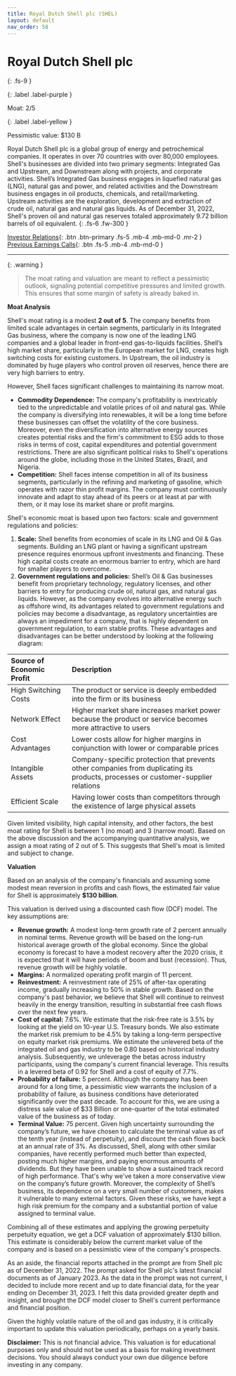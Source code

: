 ```yaml
---
title: Royal Dutch Shell plc (SHEL)
layout: default
nav_order: 58
---
```


# Royal Dutch Shell plc
{: .fs-9 }

{: .label .label-purple }

Moat: 2/5

{: .label .label-yellow }

Pessimistic value: $130 B

Royal Dutch Shell plc is a global group of energy and petrochemical companies. It operates in over 70 countries with over 80,000 employees.  Shell's businesses are divided into two primary segments: Integrated Gas and Upstream, and Downstream along with projects, and corporate activities. Shell’s Integrated Gas business engages in liquefied natural gas (LNG), natural gas and power, and related activities and the Downstream business engages in oil products, chemicals, and retail/marketing. Upstream activities are the exploration, development and extraction of crude oil, natural gas and natural gas liquids. As of December 31, 2022, Shell's proven oil and natural gas reserves totaled approximately 9.72 billion barrels of oil equivalent.
{: .fs-6 .fw-300 }

[Investor Relations](https://www.google.com/search?q=SHEL+investor+relations){: .btn .btn-primary .fs-5 .mb-4 .mb-md-0 .mr-2 }
[Previous Earnings Calls](https://discountingcashflows.com/company/SHEL/transcripts/){: .btn .fs-5 .mb-4 .mb-md-0 }

---

{: .warning } 
>The moat rating and valuation are meant to reflect a pessimistic outlook, signaling potential competitive pressures and limited growth. This ensures that some margin of safety is already baked in.


**Moat Analysis**

Shell's moat rating is a modest **2 out of 5**. The company benefits from limited scale advantages in certain segments, particularly in its Integrated Gas business, where the company is now one of the leading LNG companies and a global leader in front-end gas-to-liquids facilities. Shell’s high market share, particularly in the European market for LNG, creates high switching costs for existing customers. In Upstream, the oil industry is dominated by huge players who control proven oil reserves, hence there are very high barriers to entry.


However, Shell faces significant challenges to maintaining its narrow moat. 

* **Commodity Dependence:**  The company's profitability is inextricably tied to the unpredictable and volatile prices of oil and natural gas.  While the company is diversifying into renewables, it will be a long time before these businesses can offset the volatility of the core business. Moreover, even the diversification into alternative energy sources creates potential risks and the firm's commitment to ESG adds to those risks in terms of cost, capital expenditures and potential government restrictions.  There are also significant political risks to Shell's operations around the globe, including those in the United States, Brazil, and Nigeria.
* **Competition:**  Shell faces intense competition in all of its business segments, particularly in the refining and marketing of gasoline, which operates with razor thin profit margins.  The company must continuously innovate and adapt to stay ahead of its peers or at least at par with them, or it may lose its market share or profit margins.


Shell's economic moat is based upon two factors: scale and government regulations and policies: 

1. **Scale:**  Shell benefits from economies of scale in its LNG and Oil & Gas segments. Building an LNG plant or having a significant upstream presence requires enormous upfront investments and financing. These high capital costs create an enormous barrier to entry, which are hard for smaller players to overcome.  
2. **Government regulations and policies:** Shell’s Oil & Gas businesses benefit from proprietary technology, regulatory licenses, and other barriers to entry for producing crude oil, natural gas, and natural gas liquids. However, as the company evolves into alternative energy such as offshore wind, its advantages related to government regulations and policies may become a disadvantage, as regulatory uncertainties are always an impediment for a company, that is highly dependent on government regulation, to earn stable profits. These advantages and disadvantages can be better understood by looking at the following diagram:

<center>

| Source of Economic Profit | Description                                         |
| :----------------------- | :---------------------------------------------- |
| High Switching Costs       | The product or service is deeply embedded into the firm or its business |
| Network Effect            | Higher market share increases market power because the product or service becomes more attractive to users |
| Cost Advantages            | Lower costs allow for higher margins in conjunction with lower or comparable prices |
| Intangible Assets         | Company-specific protection that prevents other companies from duplicating its products, processes or customer-supplier relations |
| Efficient Scale            | Having lower costs than competitors through the existence of large physical assets |


</center>

Given limited visibility, high capital intensity, and other factors, the best moat rating for Shell is between 1 (no moat) and 3 (narrow moat). Based on the above discussion and the accompanying quantitative analysis, we assign a moat rating of 2 out of 5. This suggests that Shell's moat is limited and subject to change.



**Valuation**

Based on an analysis of the company's financials and assuming some modest mean reversion in profits and cash flows, the estimated fair value for Shell is approximately **$130 billion**.


This valuation is derived using a discounted cash flow (DCF) model.  The key assumptions are:

* **Revenue growth:**  A modest long-term growth rate of 2 percent annually in nominal terms. Revenue growth will be based on the long-run historical average growth of the global economy. Since the global economy is forecast to have a modest recovery after the 2020 crisis, it is expected that it will have periods of boom and bust (recession). Thus, revenue growth will be highly volatile.
* **Margins:** A normalized operating profit margin of 11 percent.
* **Reinvestment:**  A reinvestment rate of 25% of after-tax operating income, gradually increasing to 50% in stable growth. Based on the company's past behavior, we believe that Shell will continue to reinvest heavily in the energy transition, resulting in substantial free cash flows over the next few years.
* **Cost of capital:** 7.6%. We estimate that the risk-free rate is 3.5% by looking at the yield on 10-year U.S. Treasury bonds. We also estimate the market risk premium to be 4.5% by taking a long-term perspective on equity market risk premiums. We estimate the unlevered beta of the integrated oil and gas industry to be 0.80 based on historical industry analysis. Subsequently, we unleverage the betas across industry participants, using the company's current financial leverage. This results in a levered beta of 0.92 for Shell and a cost of equity of 7.7%.
* **Probability of failure:** 5 percent. Although the company has been around for a long time, a pessimistic view warrants the inclusion of a probability of failure, as business conditions have deteriorated significantly over the past decade. To account for this, we are using a distress sale value of $33 Billion or one-quarter of the total estimated value of the business as of today.
* **Terminal Value:** 75 percent. Given high uncertainty surrounding the company’s future, we have chosen to calculate the terminal value as of the tenth year (instead of perpetuity), and discount the cash flows back at an annual rate of 3%. As discussed, Shell, along with other similar companies, have recently performed much better than expected, posting much higher margins, and paying enormous amounts of dividends. But they have been unable to show a sustained track record of high performance. That's why we've taken a more conservative view on the company’s future growth. Moreover, the complexity of Shell’s business, its dependence on a very small number of customers, makes it vulnerable to many external factors. Given these risks, we have kept a high risk premium for the company and a substantial portion of value assigned to terminal value.

Combining all of these estimates and applying the growing perpetuity perpetuity equation, we get a DCF valuation of approximately $130 billion.  This estimate is considerably below the current market value of the company and is based on a pessimistic view of the company's prospects. 

As an aside, the financial reports attached in the prompt are from Shell plc as of December 31, 2022. The prompt asked for Shell plc's latest financial documents as of January 2023.
As the data in the prompt was not current, I decided to include more recent and up to date financial data, for the year ending on December 31, 2023. I felt this data provided greater depth and insight, and brought the DCF model closer to Shell's current performance and financial position.

Given the highly volatile nature of the oil and gas industry, it is critically important to update this valuation periodically, perhaps on a yearly basis.

**Disclaimer:** This is not financial advice. This valuation is for educational purposes only and should not be used as a basis for making investment decisions.  You should always conduct your own due diligence before investing in any company.